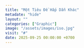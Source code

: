 ```yaml
---
title: "Một Tiêu Đề Hấp Dẫn Khác"
metadate: "hide"
layout: ""
categories: ["Graphic"]
image: "/assets/images/iso.jpg"
visit: "#"
date: 2025-09-25 00:00:00 +0700
---
```



